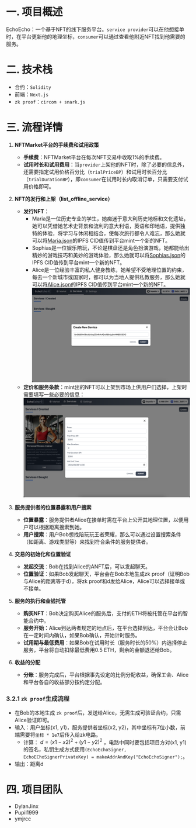 # 一. 项目概述
EchoEcho：一个基于NFT的线下服务平台。`service provider`可以在他想接单时，在平台更新他的地理坐标，`consumer`可以通过查看他附近NFT找到他需要的服务。

# 二. 技术栈
- 合约：`Solidity`
- 前端：`Next.js`
- `zk proof`：`circom + snark.js`

# 三. 流程详情
1. **NFTMarket平台的手续费和试用政策**
    - **手续费**：NFTMarket平台在每次NFT交易中收取1%的手续费。
    - **试用时长和试用费用**：当`provider`上架他的NFT时，除了必要的信息外，还需要指定试用价格百分比（`trialPriceBP`）和试用时长百分比（`trialDurationBP`），即`consumer`在试用时长内取消订单，只需要支付试用价格即可。

2. **NFT的发行和上架（list_offline_service）**
    - **发行NFT**：
        - Maria是一位历史专业的学生，她痴迷于意大利历史地标和文化遗址，她可以凭借她艺术史背景和流利的意大利语，英语和印地语，提供独特的体验，将学习与休闲相结合，使每次旅行都令人难忘，那么她就可以将[Maria.json](https://github.com/TheEchoEcho/EchoEcho_contract/blob/main/IPFS_files/jsons/Maria_cultural_tour_guide.json)的IPFS CID值传到平台mint一个新的NFT。
        - Sophias是一位娱乐陪玩，不论是棋盘还是角色扮演游戏，她都能给出精妙的游戏技巧和美妙的游戏体验，那么她就可以将[Sophias.json](https://github.com/TheEchoEcho/EchoEcho_contract/blob/main/IPFS_files/jsons/Sophia_board&role-playing_game_companion.json)的IPFS CID值传到平台mint一个新的NFT。
        - Alice是一位经验丰富的私人健身教练，她希望不受地理位置的约束，每去一个新城市或国家时，都可以为当地人提供私教服务，那么她就可以将[Alice.json](https://github.com/TheEchoEcho/EchoEcho_contract/blob/main/IPFS_files/jsons/Alice_personal_fitness_trainer.json)的IPFS CID值传到平台mint一个新的NFT。![alice_mint_nft1](./imgs/alice_mint_nft1.png)
    - **定价和服务条款**：mint出的NFT可以上架到市场上供用户们选择，上架时需要填写一些必要的信息：![alice_list_service](./imgs/alice_list_service.png)

3. **服务提供者的位置暴露和用户搜索**
    - **位置暴露**：服务提供者Alice在接单时需在平台上公开其地理位置，以便用户可以根据距离搜索到她。
    - **用户搜索**：用户Bob想找陪玩玩王者荣耀，那么可以通过设置搜索条件（如距离、游戏类型等）来找到符合条件的服务提供者。

4. **交易的初始化和位置验证**
    - **发起交流**：Bob在找到Alice的ANFT后，可以发起聊天。
    - **位置验证**：如果Bob发起聊天，平台会在Bob本地生成zk proof（证明Bob与Alice的距离等于d），将zk proof和d发给Alice，Alice可以选择接单或不接单。

5. **服务的执行和金钱托管**
    - **购买NFT**：Bob决定购买Alice的服务后，支付的ETH将被托管在平台的智能合约中。
    - **服务开始**：Alice到达两者规定的地点后，在平台选择到达，平台会让Bob在一定时间内确认，如果Bob确认，开始计时服务。
    - **试用期与最低费用**：如果Bob在试用时长（服务时长的50%）内选择停止服务，平台将自动扣除最低费用0.5 ETH，剩余的金额退还给Bob。

6. **收益的分配**
    - **分账**：服务完成后，平台根据事先设定的比例分配收益，确保工会、Alice和平台各自的收益部分按约定分配。

### 3.2.1 `zk proof`生成流程
- 在Bob的本地生成 `zk proof`后，发送给Alice，无需生成可验证合约，只需Alice验证即可。
- 输入：用户坐标(x1, y1)，服务提供者坐标(x2, y2)，其中坐标有7位小数，前端需要将`坐标 * 1e7`后传入给zk电路。
    - 计算： $d = (x1 - x2)^2 + (y1 - y2)^2$ ，电路中同时要包括项目方对(x1, y1)的签名，私钥生成方式使用`(EchoEchoSigner, EchoEChoSignerPrivateKey) = makeAddrAndKey("EchoEchoSigner");`。
- 输出：距离d



# 四. 项目团队
- DylanJinx
- Pupil1999
- ymjrcc



























